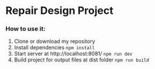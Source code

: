 # Repair Design Project

### How to use it:
1. Clone or download my repository 
2. Install dependencies ```npm install``` 
3. Start server at http://localhost:8081/ ```npm run dev``` 
4. Build project for output files at dist folder ```npm run build```
